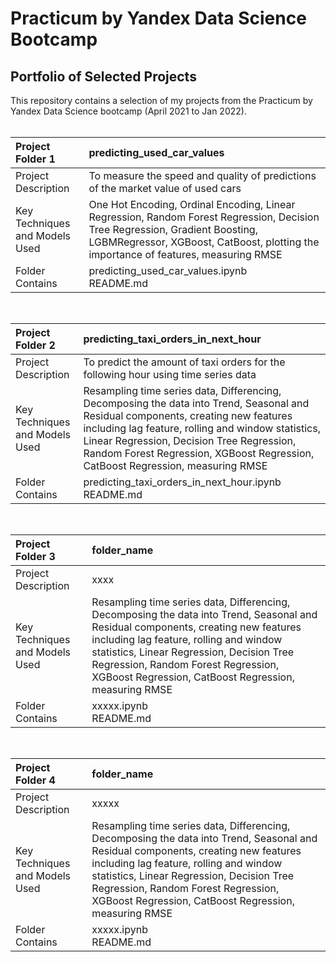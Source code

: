 # Practicum by Yandex Data Science Bootcamp<br />
## Portfolio of Selected Projects<br />
This repository contains a selection of my projects from the Practicum by Yandex Data Science bootcamp (April 2021 to Jan 2022).<br />
<br />

|**Project Folder 1** | predicting_used_car_values|
|:------------- | :----------|
|Project Description| To measure the speed and quality of predictions of the market value of used cars|
|Key Techniques and Models Used| One Hot Encoding, Ordinal Encoding, Linear Regression, Random Forest Regression, Decision Tree Regression, Gradient Boosting, LGBMRegressor, XGBoost, CatBoost, plotting the importance of features, measuring RMSE|
|Folder Contains| predicting_used_car_values.ipynb<br /> README.md|
<br />

|**Project Folder 2** | predicting_taxi_orders_in_next_hour|
|:------------- | :----------|
|Project Description| To predict the amount of taxi orders for the following hour using time series data|
|Key Techniques and Models Used| Resampling time series data, Differencing, Decomposing the data into Trend, Seasonal and Residual components, creating new features including lag feature, rolling and window statistics, Linear Regression, Decision Tree Regression, Random Forest Regression, XGBoost Regression, CatBoost Regression, measuring RMSE|
|Folder Contains| predicting_taxi_orders_in_next_hour.ipynb<br /> README.md|
<br />

|**Project Folder 3** | folder_name|
|:------------- | :----------|
|Project Description| xxxx|
|Key Techniques and Models Used| Resampling time series data, Differencing, Decomposing the data into Trend, Seasonal and Residual components, creating new features including lag feature, rolling and window statistics, Linear Regression, Decision Tree Regression, Random Forest Regression, XGBoost Regression, CatBoost Regression, measuring RMSE|
|Folder Contains| xxxxx.ipynb<br /> README.md|
<br />

|**Project Folder 4** | folder_name|
|:------------- | :----------|
|Project Description| xxxxx|
|Key Techniques and Models Used| Resampling time series data, Differencing, Decomposing the data into Trend, Seasonal and Residual components, creating new features including lag feature, rolling and window statistics, Linear Regression, Decision Tree Regression, Random Forest Regression, XGBoost Regression, CatBoost Regression, measuring RMSE|
|Folder Contains| xxxxx.ipynb<br /> README.md|
<br />



